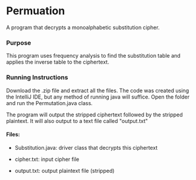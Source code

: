 # Permuation
A program that decrypts a monoalphabetic substitution cipher.

### Purpose 
This program uses frequency analysis to find the substitution table and applies the inverse table to the ciphertext.

### Running Instructions
Download the .zip file and extract all the files. The code was created using the IntelliJ IDE, but any method of running java will suffice. Open the folder
and run the Permutation.java class. 

The program will output the stripped ciphertext followed by the stripped plaintext. It will also output to a text file called "output.txt"

#### Files:
- Substitution.java: driver class that decrypts this ciphertext

- cipher.txt: input cipher file

- output.txt: output plaintext file (stripped)
